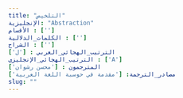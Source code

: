 ```yaml
---
title: "التلخيص"
الإنجليزية: "Abstraction"
الأقسام : ['']
الكلمات_الدلالية : ['']
الشراح : ['']
الترتيب_الهجائي_العربي : ['ل']
الترتيب_الهجائي_الإنجليزي : ['A']
المترجمون : ['محسن رشوان']
مصادر_الترجمة: ['مقدمة في حوسبة اللغة العربية']
slug: ""
---
```

